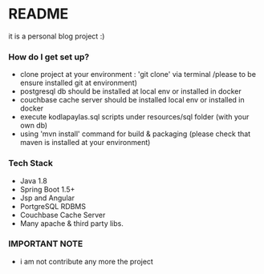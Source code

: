 # README #

it is a personal blog project :)

### How do I get set up? ###


* clone project at your environment :  'git clone' via terminal /please to be ensure installed git at environment) 
* postgresql db should be installed at local env or installed in docker
* couchbase cache server should be installed local env or installed in docker
* execute kodlapaylas.sql scripts under resources/sql folder (with your own db)
* using 'mvn install' command for build & packaging (please check that maven is installed at your environment)

### Tech Stack ###

* Java 1.8
* Spring Boot 1.5+
* Jsp and Angular
* PortgreSQL RDBMS
* Couchbase Cache Server
* Many apache & third party libs.

### IMPORTANT NOTE ###

* i am not contribute any more the project
